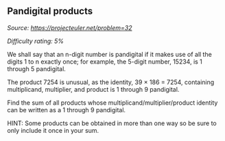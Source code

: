 Pandigital products
-------------------

*Source: https://projecteuler.net/problem=32*


*Difficulty rating: 5%*

We shall say that an n-digit number is pandigital if it makes use of all
the digits 1 to n exactly once; for example, the 5-digit number, 15234,
is 1 through 5 pandigital.

The product 7254 is unusual, as the identity, 39 × 186 = 7254,
containing multiplicand, multiplier, and product is 1 through 9
pandigital.

Find the sum of all products whose multiplicand/multiplier/product
identity can be written as a 1 through 9 pandigital.

HINT: Some products can be obtained in more than one way so be sure to
only include it once in your sum.
